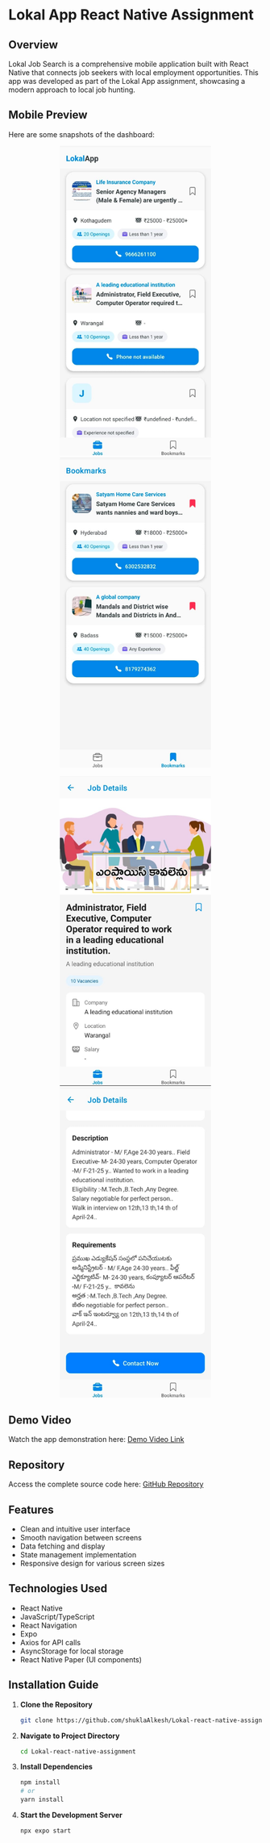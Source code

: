 # Lokal App React Native Assignment

## Overview
Lokal Job Search is a comprehensive mobile application built with React Native that connects job seekers with local employment opportunities. This app was developed as part of the Lokal App assignment, showcasing a modern approach to local job hunting.

## Mobile Preview
Here are some snapshots of the dashboard:

<p align="center">
  <img src="Images/1.jpeg" width="300" hight="300">
  <img src="Images/2.jpeg" width="300" hight="300">
</p>

<p align="center">
   <img src="Images/4.jpeg" width="300" hight="300">
  <img src="Images/3.jpeg" width="300" hight="300">
</p>

## Demo Video
Watch the app demonstration here:
[Demo Video Link](https://drive.google.com/file/d/1N1wzUGEplxmrImRaMGjGKNHZhgEmLx8-/view?usp=sharing)

## Repository
Access the complete source code here:
[GitHub Repository](https://github.com/shuklaAlkesh/Lokal-react-native-assignment.git)

## Features
- Clean and intuitive user interface
- Smooth navigation between screens
- Data fetching and display
- State management implementation
- Responsive design for various screen sizes

## Technologies Used
- React Native
- JavaScript/TypeScript
- React Navigation
- Expo
- Axios for API calls
- AsyncStorage for local storage
- React Native Paper (UI components)

## Installation Guide

1. **Clone the Repository**
   ```bash
   git clone https://github.com/shuklaAlkesh/Lokal-react-native-assignment.git
   ```

2. **Navigate to Project Directory**
   ```bash
   cd Lokal-react-native-assignment
   ```

3. **Install Dependencies**
   ```bash
   npm install
   # or
   yarn install
   ```

4. **Start the Development Server**
   ```bash
   npx expo start
   ```
